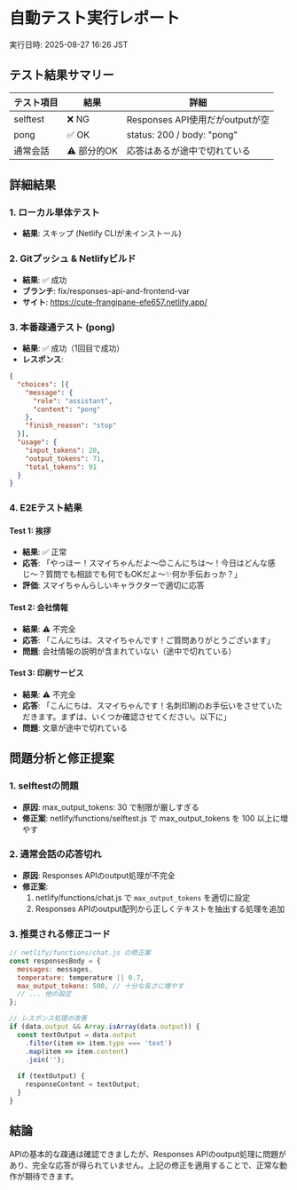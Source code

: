 # 自動テスト実行レポート
実行日時: 2025-08-27 16:26 JST

## テスト結果サマリー

| テスト項目 | 結果 | 詳細 |
|-----------|------|------|
| selftest | ❌ NG | Responses API使用だがoutputが空 |
| pong | ✅ OK | status: 200 / body: "pong" |
| 通常会話 | ⚠️ 部分的OK | 応答はあるが途中で切れている |

## 詳細結果

### 1. ローカル単体テスト
- **結果**: スキップ (Netlify CLIが未インストール)

### 2. Gitプッシュ & Netlifyビルド
- **結果**: ✅ 成功
- **ブランチ**: fix/responses-api-and-frontend-var
- **サイト**: https://cute-frangipane-efe657.netlify.app/

### 3. 本番疎通テスト (pong)
- **結果**: ✅ 成功（1回目で成功）
- **レスポンス**: 
```json
{
  "choices": [{
    "message": {
      "role": "assistant",
      "content": "pong"
    },
    "finish_reason": "stop"
  }],
  "usage": {
    "input_tokens": 20,
    "output_tokens": 71,
    "total_tokens": 91
  }
}
```

### 4. E2Eテスト結果

#### Test 1: 挨拶
- **結果**: ✅ 正常
- **応答**: 「やっほー！スマイちゃんだよ〜😊こんにちは〜！今日はどんな感じ〜？質問でも相談でも何でもOKだよ〜✨何か手伝おっか？」
- **評価**: スマイちゃんらしいキャラクターで適切に応答

#### Test 2: 会社情報
- **結果**: ⚠️ 不完全
- **応答**: 「こんにちは、スマイちゃんです！ご質問ありがとうございます」
- **問題**: 会社情報の説明が含まれていない（途中で切れている）

#### Test 3: 印刷サービス
- **結果**: ⚠️ 不完全
- **応答**: 「こんにちは、スマイちゃんです！名刺印刷のお手伝いをさせていただきます。まずは、いくつか確認させてください。以下に」
- **問題**: 文章が途中で切れている

## 問題分析と修正提案

### 1. selftestの問題
- **原因**: max_output_tokens: 30 で制限が厳しすぎる
- **修正案**: netlify/functions/selftest.js で max_output_tokens を 100 以上に増やす

### 2. 通常会話の応答切れ
- **原因**: Responses APIのoutput処理が不完全
- **修正案**: 
  1. netlify/functions/chat.js で `max_output_tokens` を適切に設定
  2. Responses APIのoutput配列から正しくテキストを抽出する処理を追加

### 3. 推奨される修正コード

```javascript
// netlify/functions/chat.js の修正案
const responsesBody = {
  messages: messages,
  temperature: temperature || 0.7,
  max_output_tokens: 500, // 十分な長さに増やす
  // ... 他の設定
};

// レスポンス処理の改善
if (data.output && Array.isArray(data.output)) {
  const textOutput = data.output
    .filter(item => item.type === 'text')
    .map(item => item.content)
    .join('');
  
  if (textOutput) {
    responseContent = textOutput;
  }
}
```

## 結論
APIの基本的な疎通は確認できましたが、Responses APIのoutput処理に問題があり、完全な応答が得られていません。上記の修正を適用することで、正常な動作が期待できます。